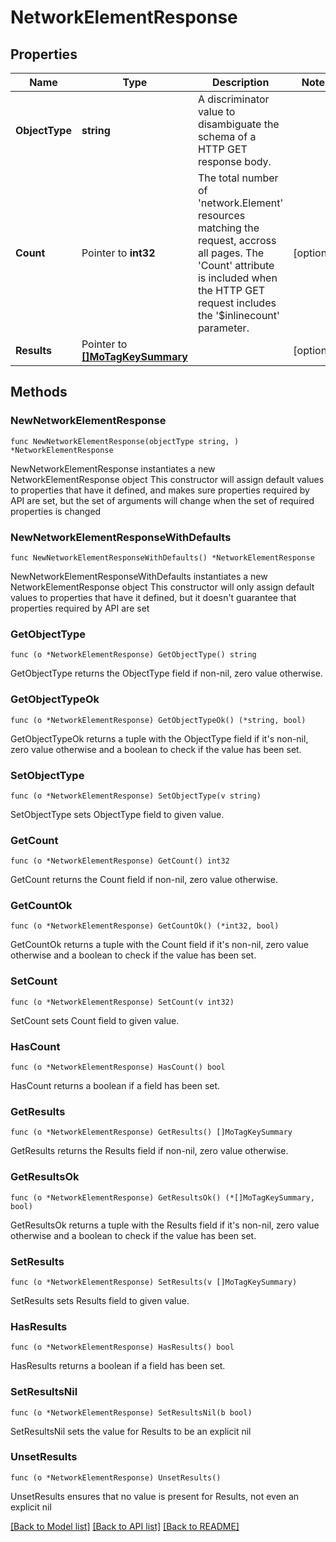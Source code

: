 # NetworkElementResponse

## Properties

Name | Type | Description | Notes
------------ | ------------- | ------------- | -------------
**ObjectType** | **string** | A discriminator value to disambiguate the schema of a HTTP GET response body. | 
**Count** | Pointer to **int32** | The total number of &#39;network.Element&#39; resources matching the request, accross all pages. The &#39;Count&#39; attribute is included when the HTTP GET request includes the &#39;$inlinecount&#39; parameter. | [optional] 
**Results** | Pointer to [**[]MoTagKeySummary**](mo.TagKeySummary.md) |  | [optional] 

## Methods

### NewNetworkElementResponse

`func NewNetworkElementResponse(objectType string, ) *NetworkElementResponse`

NewNetworkElementResponse instantiates a new NetworkElementResponse object
This constructor will assign default values to properties that have it defined,
and makes sure properties required by API are set, but the set of arguments
will change when the set of required properties is changed

### NewNetworkElementResponseWithDefaults

`func NewNetworkElementResponseWithDefaults() *NetworkElementResponse`

NewNetworkElementResponseWithDefaults instantiates a new NetworkElementResponse object
This constructor will only assign default values to properties that have it defined,
but it doesn't guarantee that properties required by API are set

### GetObjectType

`func (o *NetworkElementResponse) GetObjectType() string`

GetObjectType returns the ObjectType field if non-nil, zero value otherwise.

### GetObjectTypeOk

`func (o *NetworkElementResponse) GetObjectTypeOk() (*string, bool)`

GetObjectTypeOk returns a tuple with the ObjectType field if it's non-nil, zero value otherwise
and a boolean to check if the value has been set.

### SetObjectType

`func (o *NetworkElementResponse) SetObjectType(v string)`

SetObjectType sets ObjectType field to given value.


### GetCount

`func (o *NetworkElementResponse) GetCount() int32`

GetCount returns the Count field if non-nil, zero value otherwise.

### GetCountOk

`func (o *NetworkElementResponse) GetCountOk() (*int32, bool)`

GetCountOk returns a tuple with the Count field if it's non-nil, zero value otherwise
and a boolean to check if the value has been set.

### SetCount

`func (o *NetworkElementResponse) SetCount(v int32)`

SetCount sets Count field to given value.

### HasCount

`func (o *NetworkElementResponse) HasCount() bool`

HasCount returns a boolean if a field has been set.

### GetResults

`func (o *NetworkElementResponse) GetResults() []MoTagKeySummary`

GetResults returns the Results field if non-nil, zero value otherwise.

### GetResultsOk

`func (o *NetworkElementResponse) GetResultsOk() (*[]MoTagKeySummary, bool)`

GetResultsOk returns a tuple with the Results field if it's non-nil, zero value otherwise
and a boolean to check if the value has been set.

### SetResults

`func (o *NetworkElementResponse) SetResults(v []MoTagKeySummary)`

SetResults sets Results field to given value.

### HasResults

`func (o *NetworkElementResponse) HasResults() bool`

HasResults returns a boolean if a field has been set.

### SetResultsNil

`func (o *NetworkElementResponse) SetResultsNil(b bool)`

 SetResultsNil sets the value for Results to be an explicit nil

### UnsetResults
`func (o *NetworkElementResponse) UnsetResults()`

UnsetResults ensures that no value is present for Results, not even an explicit nil

[[Back to Model list]](../README.md#documentation-for-models) [[Back to API list]](../README.md#documentation-for-api-endpoints) [[Back to README]](../README.md)


